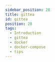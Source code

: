 ```yaml
---
sidebar_position: 28
title: gittea
id: gittea
position: 28
tags:
  - Introduction
  - gittea
  - docker
  - docker-compose
  - tips
---
```

